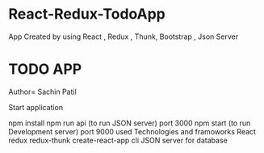 # React-Redux-TodoApp
App Created by using React , Redux , Thunk, Bootstrap , Json Server

# TODO APP

Author= Sachin Patil

Start application

npm install
npm run api (to run JSON server) port 3000
npm start (to run Development server) port 9000
used Technologies and framoworks React redux redux-thunk create-react-app cli JSON server for database
